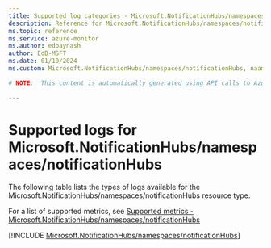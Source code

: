 ```yaml
---
title: Supported log categories - Microsoft.NotificationHubs/namespaces/notificationHubs
description: Reference for Microsoft.NotificationHubs/namespaces/notificationHubs in Azure Monitor Logs.
ms.topic: reference
ms.service: azure-monitor
ms.author: edbaynash
author: EdB-MSFT
ms.date: 01/10/2024
ms.custom: Microsoft.NotificationHubs/namespaces/notificationHubs, naam

# NOTE:  This content is automatically generated using API calls to Azure. Any edits made on these files will be overwritten in the next run of the script. 

---
```





# Supported logs for Microsoft.NotificationHubs/namespaces/notificationHubs  
The following table lists the types of logs available for the Microsoft.NotificationHubs/namespaces/notificationHubs resource type.
  
  
  
For a list of supported metrics, see [Supported metrics - Microsoft.NotificationHubs/namespaces/notificationHubs](../supported-metrics/microsoft-notificationhubs-namespaces-notificationhubs-metrics.md)  
  

  
[!INCLUDE [Microsoft.NotificationHubs/namespaces/notificationHubs](./includes/microsoft-notificationhubs-namespaces-notificationhubs-logs-include.md)]  
  
  

